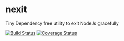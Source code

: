 # nexit

Tiny Dependency free utility to exit NodeJs gracefully

[![Build Status](https://travis-ci.org/ridakk/nexit.svg?branch=master)](https://travis-ci.org/ridakk/nexit)
[![Coverage Status](https://coveralls.io/repos/github/ridakk/nexit/badge.svg?branch=master)](https://coveralls.io/github/ridakk/nexit?branch=master)
